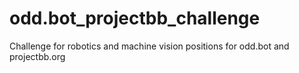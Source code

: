 # odd.bot_projectbb_challenge
Challenge for robotics and machine vision positions for odd.bot and projectbb.org
